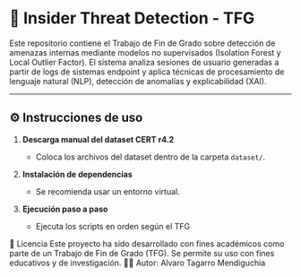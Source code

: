 # 🧠 Insider Threat Detection - TFG

Este repositorio contiene el Trabajo de Fin de Grado sobre detección de amenazas internas mediante modelos no supervisados (Isolation Forest y Local Outlier Factor). El sistema analiza sesiones de usuario generadas a partir de logs de sistemas endpoint y aplica técnicas de procesamiento de lenguaje natural (NLP), detección de anomalías y explicabilidad (XAI).

---


## ⚙️ Instrucciones de uso

1. **Descarga manual del dataset CERT r4.2**
   - Coloca los archivos del dataset dentro de la carpeta `dataset/`.
  
2. **Instalación de dependencias**
   - Se recomienda usar un entorno virtual.

3. **Ejecución paso a paso**
   - Ejecuta los scripts en orden según el TFG


📄 Licencia
Este proyecto ha sido desarrollado con fines académicos como parte de un Trabajo de Fin de Grado (TFG).
Se permite su uso con fines educativos y de investigación.
👨‍🎓 Autor: Alvaro Tagarro Mendiguchia
